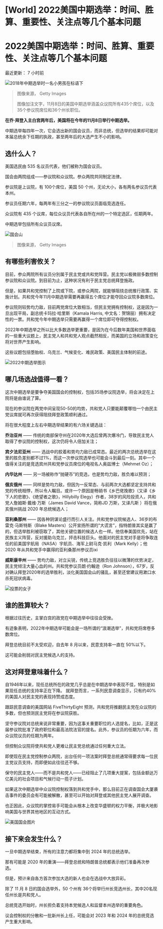 # [World] 2022美国中期选举：时间、胜算、重要性、关注点等几个基本问题

#  2022美国中期选举：时间、胜算、重要性、关注点等几个基本问题


最近更新： 7 小时前

![2018年中期选举时一名小男孩在标语下](_127286625_238b0625-6db5-412b-a96f-5ba99fba87a9.jpg)

> 图像来源，  Getty Images
>
> 图像加注文字，11月8日的美国中期选举涵盖众议院所有435个席位，以及35个参议院席位和36个州长职位。

**在乔·拜登入主白宫两年后，美国将在今年的11月8日举行中期选举。**

中期选举每四年一次，它会选出新的国会议员，而非总统，但选举的结果却可能对本届总统余下任期的执政，甚至两年后的大选产生不小的影响。

##  选什么人？

美国选民由 535 名议员代表，他们被称为国会议员。

国会由两院组成——参议院和众议院。参众两院共同制定法律。

参议院是上议院，有 100个席位，美国 50 个州，无论大小，各有两名参议员代表本州。

参议员任期六年，每两年有三分之一的参议院议员面临竞选连任。

众议院有 435 个议席，每位众议员代表各自所在州的一个特定选区，任期两年。

中期选举包括所有众议员议席。

![国会山](_124788353_d91e8a3a-6452-4668-bc4b-f1242501f939.jpg)

> 图像来源，  Getty Images

##  有哪些利害攸关？

目前，参众两院所有议员分別属于民主党或共和党阵营。民主党以极微弱多数控制参议院和众议院。到目前为止，这种状况有利于民主党总统拜登施政。

但是，如果共和党控制了上院或下院，或参众两院，就能够阻挠总统推行政策、实施计划。共和党今年11月中期选举需要再赢得五个席位才能夺回众议院多数席位。

参议院则较势均力敌，目前两党席位大致相当，但民主党拥有控制权，这是因为一旦出现平局，副总统卡玛拉·哈里斯（Kamala Harris, 中文名：贺锦丽）拥有决定性的一票。共和党今年中期选举只需要再赢得一个席位即可夺得控制权。

2022年中期选举之所以比大多数选举更重要，是因为在今后数年美国和世界面临的一些重大议题上，民主党人和共和党人观点截然相反，而美国的立场和政策变化将对世界产生影响。

这些议题包括堕胎权、乌克兰、气候变化、难民政策、美国民主体制的前途。

![2022中期选举图示](_124788350_us_midterms_both-nc.png)

##  哪几场选战值得一看？

这次中期选举是要争夺美国国会的控制权，包括35场参议院选举，将会决定在上院将是由谁说了算。

现在的参议院在两党中间呈现50-50的均势，共和党人只要能颠覆哪怕一个由民主党议席就可再次获得阻挠拜登政策顺利通过。

将在很大程度上左右中期选举结果的有六场关键选战：

**乔治亚州** —— 传统的南部保守州在2020年大选后曾两次爆冷门，导致民主党人取得了参议院的控制权，这次仍将令人倍加关注；

**宾夕法尼亚州** —— 选战中的胶着和势均力敌已成常态。最近的两次总统选举在这里的胜负差别都不过1%，而这一次参议院选举也可能会斗到最后一刻。其中一个值得关注的是竞选宾州共和党参议员席位的电视名人奥兹博士（Mehmet Oz）；

**内华达州** —— 另一场被称作“抛硬币”的竞选，也是势均力敌，胜负难以预测；

**俄亥俄州** —— 同样是势均力敌，但因为一反常态、与前两次大选都坚定支持共和党的传统相悖，所以令人瞩目。或许一个原因是畅销书《乡巴佬挽歌》（又译《乡下人的悲歌》、《绝望者之歌》，Hillybilly Elegy）作者，38岁的风险投资人，共和党人詹姆斯·戴维·万斯（James David Vance，简称JD 万斯，又译凡斯 ）将在俄亥俄州挑战 2020 年总统候选人；

**亚利桑那州** —— 因各种阴谋论盛行而引人关注。共和党参议院候选人、36岁的布雷克·马斯特斯（Blake Masters）公开宣扬所谓的“大谎言”，指特朗普其实是赢了的，但选举胜利被窃取了，其他关键位置的候选人也一样。他信奉美国优先，站在民族主义阵营，反对援助乌克兰，抨击科技巨头。他面对的民主党对手是将争取连任的前美国宇航局（NASA）宇航员、海军上尉马克·凯利（Mark Kelly）；他 2020 年从共和党手中赢得的亚利桑那州参议员ixi

**威斯康辛州** —— 势均力敌，对立尖锐，传统上竞选胜负往往以微薄的优势决定，民主党倾注大量心血的州。共和党参议员朗·约翰逊（Ron Johnson），67岁，反对确认拜登2020年的选举胜利，淡化美国国会山的骚乱，甚至还曾建议用漱口水杀死冠状病毒。

![投票的女子](_127316179_8c69302b-3303-4e7d-9483-b395c92a1aa5.png)

##  谁的胜算较大？

根据过往历史，主掌白宫的政党在中期选举中往往会受挫。

有迹象表明，2022年中期选举可能会是一场所谓的“浪潮选举”，共和党将席卷多数席位。

拜登总统目前不太受欢迎，自去年 8 月以来，民意支持率一直在 50%以下。

这可能会削弱对民主党候选人的支持。

##  这对拜登意味着什么？

自1946年以来，现任总统所在的政党几乎总是在中期选举中表现不佳，特别是如果现任总统的支持率正在下降。 就拜登而言，一系列民意调查显示，只有约40%的美国人对民主党的表现持赞成态度。

跟踪民意调查的美国网站 FiveThirtyEight 预测，共和党将推翻民主党在众议院的多数，但也预测民主党将在参议院获胜。

坚守参议院对总统来说非常重要，因为这事关重要职位的人选提名，比如，正是这届参议院批准了政府职位和最高法院法官的提名。此外，参议员的任期为六年，而众议院议员的任期为两年。

但控制众议院将使共和党人更难让民主党总统通过任何重大立法。

即使现在民主党控制参众两院，出台任何一项法案时拜登总统通常得要求每一位民主党议员支持，而即便如此往往还不够。

保守的民主党人——而不是共和党人——已经阻止了几项重大提案，包括金额达万亿美元的社会项目和气候行动一揽子计划。

如果这次中期选举中众议院控制权落到共和党手中，那么目前正在调查国会大厦袭击事件的委员会有可能被解散，甚至可以开始对拜登或其他民主党人展开调查。

也正因此，众议院的掌控易手可能会从根本上改变华盛顿的权力平衡，并极大地影响美国与世界其他地区的互动方式。

![美国国会图片](_103846874_1.png)

##  接下来会发生什么？

一旦中期选举结束，所有的注意力都将集中到 2024 年的总统选举。

那有可能是 2020 年的重演——拜登总统和特朗普总统都表示他们准备再次参选。

但是，预计来自各方首次参加大选的新人也会在选战中大放异彩。

除了 11 月 8 日的国会选举外，50 个州有 36个将举行州长竞选州长，其中20名现任州长是共和党人。

总统竞选开始时，州长担负着支持本党候选人和监督本州选举的重要角色。

议会控制权的分散和一批新州长上任，可能会对 2023 年和 2024 年的总统竞选产生重大影响。


